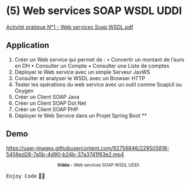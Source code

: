 # (5) Web services SOAP WSDL UDDI

[Activité pratique N°1 - Web services Soap WSDL.pdf](https://github.com/Ayoub-etoullali/Activites-Pratiques-JEE/files/11138110/Activite.pratique.N.1.-.Web.services.Soap.WSDL.pdf)

## Application
1. Créer un Web service qui permet de : 
       • Convertir un montant de l’auro en DH
       • Consulter un Compte
       • Consulter une Liste de comptes
2. Déployer le Web service avec un simple Serveur JaxWS
3. Consulter et analyser le WSDL avec un Browser HTTP
4. Tester les opérations du web service avec un outil comme SoapUI ou Oxygen
5. Créer un Client SOAP Java
6. Créer un Client SOAP Dot Net
7. Créer un Client SOAP PHP
8. Déployer le Web Service dans un Projet Spring Boot
**

## Demo
https://user-images.githubusercontent.com/92756846/229505818-5456ed28-7a5b-4d90-b24b-37a3741f63e2.mp4
<div align="center">
       <p>
       <sup>  <strong>Vidéo -</strong>  Web services SOAP WSDL UDDI</sup>
       </p>
</div>

<kbd>Enjoy Code</kbd> 👨‍💻

